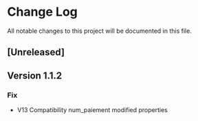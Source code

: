 # Change Log
All notable changes to this project will be documented in this file.

## [Unreleased]

## Version 1.1.2

### Fix 

- V13 Compatibility num_paiement modified properties